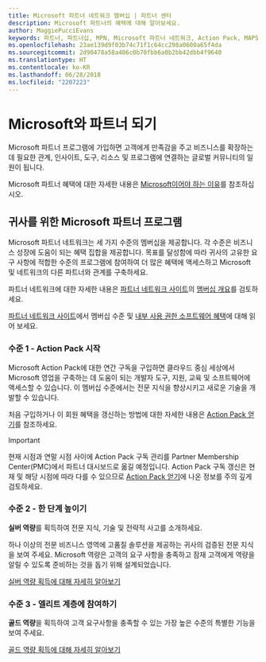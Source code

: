 ```yaml
---
title: Microsoft 파트너 네트워크 멤버십 | 파트너 센터
description: Microsoft 파트너의 혜택에 대해 알아보세요.
author: MaggiePucciEvans
keywords: 파트너, 파트너십, MPN, Microsoft 파트너 네트워크, Action Pack, MAPS, Action Pack 구독, 혜택, MPN 혜택, 멤버십, 실버, 골드, 역량
ms.openlocfilehash: 23ae139d9f03b74c71f1c64cc298a0600a65f4da
ms.sourcegitcommit: 2d90478a58a406c0b70fbb6a0b2bb42dbb4f9640
ms.translationtype: HT
ms.contentlocale: ko-KR
ms.lasthandoff: 06/28/2018
ms.locfileid: "2207223"
---
```

# <a name="partner-with-microsoft"></a>Microsoft와 파트너 되기

Microsoft 파트너 프로그램에 가입하면 고객에게 만족감을 주고 비즈니스를 확장하는 데 필요한 관계, 인사이트, 도구, 리소스 및 프로그램에 연결하는 글로벌 커뮤니티의 일원이 됩니다. 

Microsoft 파트너 혜택에 대한 자세한 내용은 [Microsoft이어야 하는 이유](https://partner.microsoft.com/business-opportunities/why-microsoft)를 참조하십시오. 


## <a name="the-microsoft-partner-program-works-for-you"></a>귀사를 위한 Microsoft 파트너 프로그램

Microsoft 파트너 네트워크는 세 가지 수준의 멤버십을 제공합니다. 각 수준은 비즈니스 성장에 도움이 되는 혜택 집합을 제공합니다. 목표를 달성함에 따라 귀사의 고유한 요구 사항에 적합한 수준의 프로그램에 참여하여 더 많은 혜택에 액세스하고 Microsoft 및 네트워크의 다른 파트너와 관계를 구축하세요. 

파트너 네트워크에 대한 자세한 내용은 [파트너 네트워크 사이트](https://partner.microsoft.com)의 [멤버십 개요](https://partner.microsoft.com/membership)를 검토하세요. 

 [파트너 네트워크 사이트](https://partner.microsoft.com)에서 멤버십 수준 및 [내부 사용 권한 소프트웨어 혜택](https://partner.microsoft.com/membership/internal-use-software)에 대해 읽어 보세요. 

### <a name="level-1---get-started-with-the-action-pack"></a>수준 1 - Action Pack 시작 

Microsoft Action Pack에 대한 연간 구독을 구입하면 클라우드 중심 세상에서 Microsoft 영업을 구축하는 데 도움이 되는 개발자 도구, 지원, 교육 및 소프트웨어에 액세스할 수 있습니다. 이 멤버십 수준에서는 전문 지식을 향상시키고 새로운 기술을 개발할 수 있습니다.

처음 구입하거나 이 회원 혜택을 갱신하는 방법에 대한 자세한 내용은 [Action Pack 얻기](mpn-get-action-pack.md)를 참조하세요.  

>[!IMPORTANT]
>현재 시점과 연말 시점 사이에 Action Pack 구독 관리를 Partner Membership Center(PMC)에서 파트너 대시보드로 옮길 예정입니다. Action Pack 구독 갱신은 현재 및 해당 시점에 따라 다를 수 있으므로 [Action Pack 얻기](mpn-get-action-pack.md)에 나온 정보를 주의 깊게 검토하세요.  


### <a name="level-2---take-the-next-step"></a>수준 2 - 한 단계 높이기

**실버 역량**를 획득하여 전문 지식, 기술 및 전략적 사고를 소개하세요. 
    
하나 이상의 전문 비즈니스 영역에 고품질 솔루션을 제공하는 귀사의 검증된 전문 지식을 보여 주세요. Microsoft 역량은 고객의 요구 사항을 충족하고 잠재 고객에게 역량을 알릴 수 있도록 준비하는 것을 돕기 위해 설계되었습니다. 

[실버 역량 획득에 대해 자세히 알아보기](https://partner.microsoft.com/membership/competencies)


### <a name="level-3---join-the-elite-tier"></a>수준 3 - 엘리트 계층에 참여하기

**골드 역량**을 획득하여 고객 요구사항을 충족할 수 있는 가장 높은 수준의 특별한 기능을 보여 주세요. 

[골드 역량 획득에 대해 자세히 알아보기](https://partner.microsoft.com/membership/competencies)


